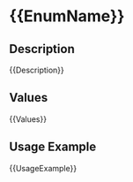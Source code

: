 # {{EnumName}}

## Description
{{Description}}

## Values
{{Values}}

## Usage Example
{{UsageExample}}
